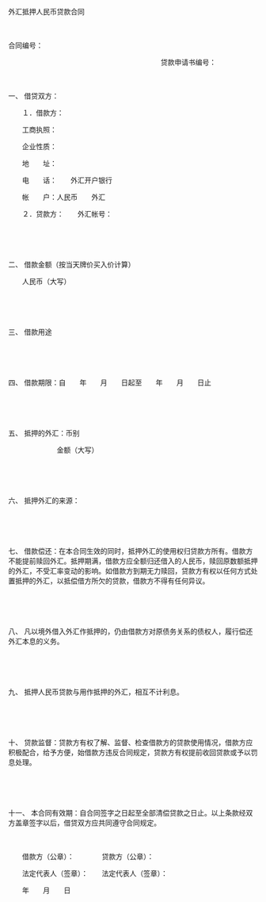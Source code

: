 



外汇抵押人民币贷款合同



 

　　　　　　　　　　　　　　　　　　　　　　　　　


 合同编号：
 
　　　　　　　　　　　　　　　　　　　　　　贷款申请书编号：



　　

一、
借贷双方：

　　１．借款方：

　　工商执照：

　　企业性质：

　　地　　址：

　　电　　话：　　外汇开户银行

　　帐　　户：人民币　　外汇

　　２．贷款方：　　外汇帐号：

　　

　　

二、
借款金额（按当天牌价买入价计算）

　　人民币（大写）

　　

　　

三、
借款用途

　　

　　

四、
借款期限：自　　年　　月　　日起至　　年　　月　　日止

　　

　　

五、
抵押的外汇：币别

　　　　　　　金额（大写）

　　

　　

六、
抵押外汇的来源：

　　

　　

七、
借款偿还：在本合同生效的同时，抵押外汇的使用权归贷款方所有。借款方不能提前赎回外汇。抵押期满，借款方应全额归还借入的人民币，赎回原数额抵押的外汇，不受汇率变动的影响。如借款方到期无力赎回，贷款方有权以任何方式处置抵押的外汇，以抵偿借方所欠的贷款，借款方不得有任何异议。

　　

　　

八、
凡以境外借入外汇作抵押的，仍由借款方对原债务关系的债权人，履行偿还外汇本息的义务。

　　

　　

九、
抵押人民币贷款与用作抵押的外汇，相互不计利息。

　　

　　

十、
贷款监督：贷款方有权了解、监督、检查借款方的贷款使用情况，借款方应积极配合，给予方便，始借款方违反合同规定，贷款方有权提前收回贷款或予以罚息处理。

　　

　　

十一、
本合同有效期：自合同签字之日起至全部清偿贷款之日止。以上条款经双方盖章签字以后，借贷双方应共同遵守合同规定。

　　

　　借款方（公章）：　　　　贷款方（公章）：

　　法定代表人（签章）：　　法定代表人（签章）：　　　　　　　　　　　　　　　　　　　　　　　　　　　

　　年　　月　　日